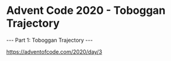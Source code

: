 # Advent Code 2020 - Toboggan Trajectory

--- Part 1: Toboggan Trajectory ---

https://adventofcode.com/2020/day/3
